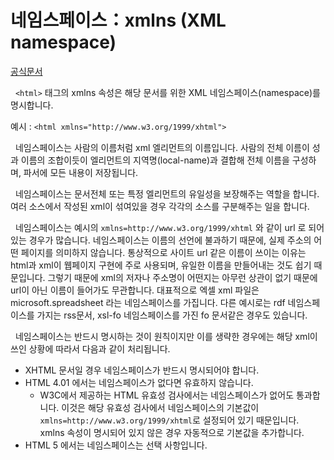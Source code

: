 # 네임스페이스：xmlns (XML namespace)

[공식문서](https://www.tcpschool.com/html-tag-attrs/html-xmlns)

&nbsp; `<html>` 태그의 xmlns 속성은 해당 문서를 위한 XML 네임스페이스(namespace)를 명시합니다.

예시 : `<html xmlns="http://www.w3.org/1999/xhtml">`

&nbsp; 네임스페이스는 사람의 이름처럼 xml 엘리먼트의 이름입니다. 사람의 전체 이름이 성과 이름의 조합이듯이 엘리먼트의 지역명(local-name)과 결합해 전체 이름을 구성하며, 파서에 모든 내용이 저장됩니다.

&nbsp; 네임스페이스는 문서전체 또는 특정 엘리먼트의 유일성을 보장해주는 역할을 합니다. 여러 소스에서 작성된 xml이 섞여있을 경우 각각의 소스를 구분해주는 일을 합니다.

&nbsp; 네임스페이스는 예시의 `xmlns=http://www.w3.org/1999/xhtml` 와 같이 url 로 되어있는 경우가 많습니다. 네임스페이스는 이름의 선언에 불과하기 때문에, 실제 주소의 어떤 페이지를 의미하지 않습니다. 통상적으로 사이트 url 같은 이름이 쓰이는 이유는 html과 xml이 웹페이지 구현에 주로 사용되며, 유일한 이름을 만들어내는 것도 쉽기 때문입니다. 그렇기 때문에 xml의 저자나 주소명이 어떤지는 아무런 상관이 없기 때문에 url이 아닌 이름이 들어가도 무관합니다. 대표적으로 엑셀 xml 파일은 microsoft.spreadsheet 라는 네임스페이스를 가집니다. 다른 예시로는 rdf 네임스페이스를 가지는 rss문서, xsl-fo 네임스페이스를 가진 fo 문서같은 경우도 있습니다.

&nbsp; 네임스페이스는 반드시 명시하는 것이 원칙이지만 이를 생략한 경우에는 해당 xml이 쓰인 상황에 따라서 다음과 같이 처리됩니다.

- XHTML 문서일 경우 네임스페이스가 반드시 명시되어야 합니다.
- HTML 4.01 에서는 네임스페이스가 없다면 유효하지 않습니다.
  - W3C에서 제공하는 HTML 유효성 검사에서는 네임스페이스가 없어도 통과합니다. 이것은 해당 유효성 검사에서 네임스페이스의 기본값이 `xmlns=http://www.w3.org/1999/xhtml`로 설정되어 있기 때문입니다. xmlns 속성이 명시되어 있지 않은 경우 자동적으로 기본값을 추가합니다.
- HTML 5 에서는 네임스페이스는 선택 사항입니다.
